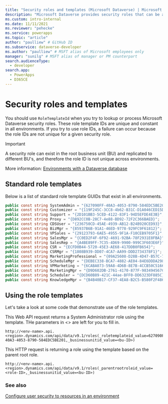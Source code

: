 ```yaml
---
title: "Security roles and templates (Microsoft Dataverse) | Microsoft Docs" # Intent and product brand in a unique string of 43-59 chars including spaces
description: "Microsoft Dataverse provides security roles that can be assigned to system users allowing or restricting access to table data. In addition, standard templates provide a means to obtain security roles that are valid across environments."
ms.custom: intro-internal
ms.date: 11/11/2021
ms.reviewer: "pehecke"
ms.service: powerapps
ms.topic: "article"
author: "paulliew" # GitHub ID
ms.subservice: dataverse-developer
ms.author: "paulliew" # MSFT alias of Microsoft employees only
manager: "sunilg" # MSFT alias of manager or PM counterpart
search.audienceType: 
  - developer
search.app: 
  - PowerApps
  - D365CE
---
```


# Security roles and templates

You should use <!-- Add xref -->`RoleTemplateId` when you try to lookup or process Microsoft Dataverse security roles.  These role template IDs are unique and constant in all environments.  If you try to use role IDs, a failure can occur because the role IDs are not unique for a given security role.

> [!IMPORTANT]
> A security role can exist in the root business unit (BU) and replicated to different BU's, and therefore the role ID is not unique across environments.

More information: [Environments with a Dataverse database](/power-platform/admin/database-security#environments-with-a-dataverse-database)

## Standard role templates

Below is a list of standard role template GUIDs that exist in all environments.

```csharp
public const string SystemAdmin = "{627090FF-40A3-4053-8790-584EDC5BE201}";
public const string Customizer = "{119F245C-3CC8-4b62-B31C-D1A046CED15D}";
public const string Support = "{2D101BB3-5CED-4122-83F1-94D5EFDE4E3B}";
public const string Proxy = "{D892CC0B-28C7-4e88-BD92-72F2C366BAED}";
public const string CDSUser = "{236750CD-45AE-4939-AB12-B24B920CED93}";
public const string BizMgr = "{85937B6B-91A1-46ED-9778-929FC9F61812}";
public const string VPSales = "{29123793-6AE5-4955-9F1A-F10CEB9705F1}";
public const string SalesMgr = "{C0ED2F4F-6F92-4691-92BA-78F2931E8FBA}";
public const string SalesRep = "{A4BE89FF-7C35-4D69-9900-999C3F603E6F}";
public const string CSR = "{ECFD0B44-5720-45E3-AE68-417DDB0FB654}";
public const string CSRMgr = "{1808B939-DD07-4CA7-AA99-DDD2734378F1}";
public const string MarketingProfessional = "{09A25608-D28B-4D47-B57C-79271FE6A525}";
public const string ScheduleMgr = "{DEBEC338-BCA7-4882-AE04-84E6DDDA2984}";
public const string VPMarketing = "{6CABA073-59A8-4D6B-8E7B-4CCB50C5166B}";
public const string MarketingMgr = "{D9D602DB-2761-4170-877F-983494567C08}";
public const string Scheduler = "{DCD60B89-421C-44ae-BFF0-DD6323DF885C}";
public const string KnowledgeMgr = "{B4B40B17-CF37-4EA8-B2C5-B580F2F48654}";
```

## Using the role templates

Let's take a look at some code that demonstrate use of the role templates.

<!-- Web API snippet -->
This Web API request returns a System Administrator role using the template. THe parameters in <> are left for you to fill in.

```http
http://<env-name>.api.<region>.dynamics.com/api/data/v9.1/roles(_roletemplateid_value=627090FF-40A3-4053-8790-584EDC5BE201,_businessunitid_value=<bu-ID>)
```

This HTTP request is returning a role using the template based on the parent root role.
  
```http
http://<env-name>.api.<region>.dynamics.com/api/data/v9.1/roles(_parentrootroleid_value=<role-ID>,_businessunitid_value=<bu-ID>)
```

### See also

[Configure user security to resources in an environment](/power-platform/admin/database-security#environments-with-a-dataverse-database)